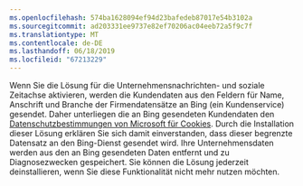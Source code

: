```yaml
---
ms.openlocfilehash: 574ba1628094ef94d23bafedeb87017e54b3102a
ms.sourcegitcommit: ad203331ee9737e82ef70206ac04eeb72a5f9c7f
ms.translationtype: MT
ms.contentlocale: de-DE
ms.lasthandoff: 06/18/2019
ms.locfileid: "67213229"
---
```

Wenn Sie die Lösung für die Unternehmensnachrichten- und soziale Zeitachse aktivieren, werden die Kundendaten aus den Feldern für Name, Anschrift und Branche der Firmendatensätze an Bing (ein Kundenservice) gesendet. Daher unterliegen die an Bing gesendeten Kundendaten den [Datenschutzbestimmungen von Microsoft für Cookies](http://go.microsoft.com/fwlink/p/?LinkID=521839). Durch die Installation dieser Lösung erklären Sie sich damit einverstanden, dass dieser begrenzte Datensatz an den Bing-Dienst gesendet wird. Ihre Unternehmensdaten werden aus den an Bing gesendeten Daten entfernt und zu Diagnosezwecken gespeichert. Sie können die Lösung jederzeit deinstallieren, wenn Sie diese Funktionalität nicht mehr nutzen möchten.